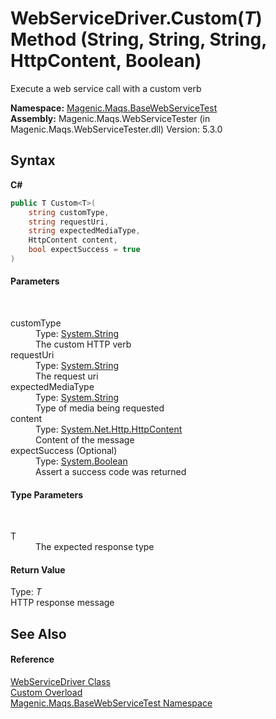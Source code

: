 # WebServiceDriver.Custom(*T*) Method (String, String, String, HttpContent, Boolean)
 

Execute a web service call with a custom verb

**Namespace:**&nbsp;<a href="MAQS_5/WebServices_AUTOGENERATED/Magenic-Maqs-BaseWebServiceTest_Namespace">Magenic.Maqs.BaseWebServiceTest</a><br />**Assembly:**&nbsp;Magenic.Maqs.WebServiceTester (in Magenic.Maqs.WebServiceTester.dll) Version: 5.3.0

## Syntax

**C#**<br />
``` C#
public T Custom<T>(
	string customType,
	string requestUri,
	string expectedMediaType,
	HttpContent content,
	bool expectSuccess = true
)

```


#### Parameters
&nbsp;<dl><dt>customType</dt><dd>Type: <a href="http://msdn2.microsoft.com/en-us/library/s1wwdcbf" target="_blank">System.String</a><br />The custom HTTP verb</dd><dt>requestUri</dt><dd>Type: <a href="http://msdn2.microsoft.com/en-us/library/s1wwdcbf" target="_blank">System.String</a><br />The request uri</dd><dt>expectedMediaType</dt><dd>Type: <a href="http://msdn2.microsoft.com/en-us/library/s1wwdcbf" target="_blank">System.String</a><br />Type of media being requested</dd><dt>content</dt><dd>Type: <a href="http://msdn2.microsoft.com/en-us/library/hh193687" target="_blank">System.Net.Http.HttpContent</a><br />Content of the message</dd><dt>expectSuccess (Optional)</dt><dd>Type: <a href="http://msdn2.microsoft.com/en-us/library/a28wyd50" target="_blank">System.Boolean</a><br />Assert a success code was returned</dd></dl>

#### Type Parameters
&nbsp;<dl><dt>T</dt><dd>The expected response type</dd></dl>

#### Return Value
Type: *T*<br />HTTP response message

## See Also


#### Reference
<a href="MAQS_5/WebServices_AUTOGENERATED/WebServiceDriver_Class">WebServiceDriver Class</a><br /><a href="MAQS_5/WebServices_AUTOGENERATED/WebServiceDriver-Custom_Method">Custom Overload</a><br /><a href="MAQS_5/WebServices_AUTOGENERATED/Magenic-Maqs-BaseWebServiceTest_Namespace">Magenic.Maqs.BaseWebServiceTest Namespace</a><br />